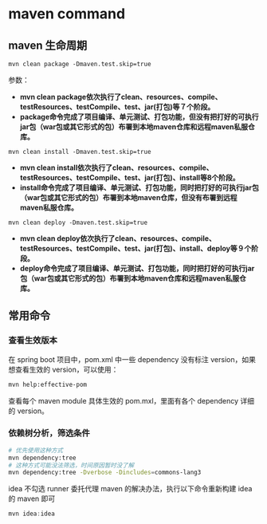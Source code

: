 # maven command



## maven 生命周期

```shell
mvn clean package -Dmaven.test.skip=true
```

参数：

- **mvn clean package依次执行了clean、resources、compile、testResources、testCompile、test、jar(打包)等７个阶段。**
- **package命令完成了项目编译、单元测试、打包功能，但没有把打好的可执行jar包（war包或其它形式的包）布署到本地maven仓库和远程maven私服仓库。**

```shell
mvn clean install -Dmaven.test.skip=true
```

- **mvn clean install依次执行了clean、resources、compile、testResources、testCompile、test、jar(打包)、install等8个阶段。**
- **install命令完成了项目编译、单元测试、打包功能，同时把打好的可执行jar包（war包或其它形式的包）布署到本地maven仓库，但没有布署到远程maven私服仓库。**

```shell
mvn clean deploy -Dmaven.test.skip=true
```

- **mvn clean deploy依次执行了clean、resources、compile、testResources、testCompile、test、jar(打包)、install、deploy等９个阶段。**
- **deploy命令完成了项目编译、单元测试、打包功能，同时把打好的可执行jar包（war包或其它形式的包）布署到本地maven仓库和远程maven私服仓库。**



## 常用命令

### 查看生效版本

在 spring boot 项目中，pom.xml 中一些 dependency 没有标注 version，如果想查看生效的 version，可以使用：

```bash
mvn help:effective-pom
```

查看每个 maven module 具体生效的 pom.mxl，里面有各个 dependency 详细的 version。

### 依赖树分析，筛选条件

```bash
# 优先使用这种方式
mvn dependency:tree
# 这种方式可能没法筛选，时间原因暂时没了解
mvn dependency:tree -Dverbose -Dincludes=commons-lang3
```



idea 不勾选 runner 委托代理 maven 的解决办法，执行以下命令重新构建 idea 的 maven 即可

```java
mvn idea:idea
```

